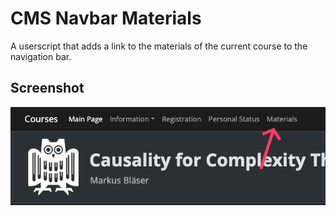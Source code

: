 # CMS Navbar Materials

A userscript that adds a link to the materials of the current course to the navigation bar.

## Screenshot

![](../images/cnm.png)
